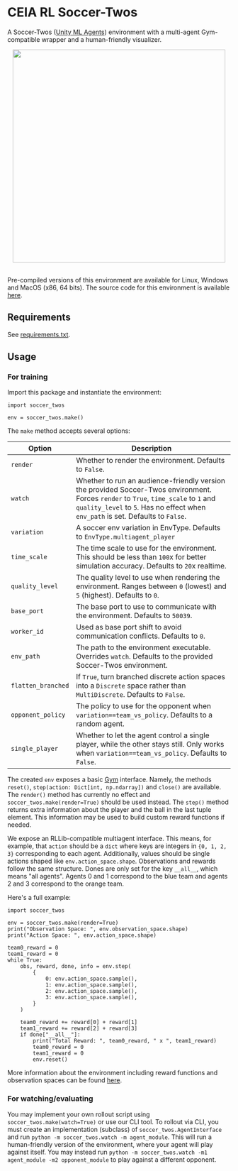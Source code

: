 # CEIA RL Soccer-Twos

A Soccer-Twos ([Unity ML Agents](https://github.com/Unity-Technologies/ml-agents)) environment with a multi-agent Gym-compatible wrapper and a human-friendly visualizer.

<div align="center">
    <img src="https://raw.githubusercontent.com/bryanoliveira/soccer-twos-env/master/images/screenshot.png" width="480"/>
</div>
<br/>

Pre-compiled versions of this environment are available for Linux, Windows and MacOS (x86, 64 bits). The source code for this environment is available [here](https://github.com/bryanoliveira/unity-soccer).

## Requirements

See [requirements.txt](https://github.com/bryanoliveira/soccer-twos-env/blob/master/requirements.txt).

## Usage

### For training

Import this package and instantiate the environment:

```
import soccer_twos

env = soccer_twos.make()
```

The `make` method accepts several options:

| Option           | Description                                                                                                                                                                                                         |
| ---------------- | ------------------------------------------------------------------------------------------------------------------------------------------------------------------------------------------------------------------- |
| `render`           | Whether to render the environment. Defaults to `False`.                                                                                                                                                               |
| `watch`            | Whether to run an audience-friendly version the provided Soccer-Twos environment. Forces `render` to `True`, `time_scale` to `1` and `quality_level` to `5`. Has no effect when `env_path` is set. Defaults to `False`. |
| `variation`        | A soccer env variation in EnvType. Defaults to `EnvType.multiagent_player`                                                                                                                                          |
| `time_scale`       | The time scale to use for the environment. This should be less than `100`x for better simulation accuracy. Defaults to `20`x realtime.                                                                                  |
| `quality_level`    | The quality level to use when rendering the environment. Ranges between `0` (lowest) and `5` (highest). Defaults to `0`.                                                                                                  |
| `base_port`        | The base port to use to communicate with the environment. Defaults to `50039`.                                                                                                                                        |
| `worker_id`        | Used as base port shift to avoid communication conflicts. Defaults to `0`.                                                                                                                                            |
| `env_path`         | The path to the environment executable. Overrides `watch`. Defaults to the provided Soccer-Twos environment.                                                                                                        |
| `flatten_branched` | If `True`, turn branched discrete action spaces into a `Discrete` space rather than `MultiDiscrete`. Defaults to `False`.                                                                                                   |
| `opponent_policy`  | The policy to use for the opponent when `variation==team_vs_policy`. Defaults to a random agent.                                                                                                                    |
| `single_player`    | Whether to let the agent control a single player, while the other stays still. Only works when `variation==team_vs_policy`. Defaults to `False`.                                                                      |

The created `env` exposes a basic [Gym](https://gym.openai.com/) interface.
Namely, the methods `reset()`, `step(action: Dict[int, np.ndarray])` and `close()` are available.
The `render()` method has currently no effect and `soccer_twos.make(render=True)` should be used instead.
The `step()` method returns extra information about the player and the ball in the last tuple element. 
This information may be used to build custom reward functions if needed.

We expose an RLLib-compatible multiagent interface.
This means, for example, that `action` should be a `dict` where keys are integers in `{0, 1, 2, 3}` corresponding to each agent.
Additionally, values should be single actions shaped like `env.action_space.shape`.
Observations and rewards follow the same structure. Dones are only set for the key `__all__`, which means "all agents".
Agents 0 and 1 correspond to the blue team and agents 2 and 3 correspond to the orange team.

Here's a full example:

```
import soccer_twos

env = soccer_twos.make(render=True)
print("Observation Space: ", env.observation_space.shape)
print("Action Space: ", env.action_space.shape)

team0_reward = 0
team1_reward = 0
while True:
    obs, reward, done, info = env.step(
        {
            0: env.action_space.sample(),
            1: env.action_space.sample(),
            2: env.action_space.sample(),
            3: env.action_space.sample(),
        }
    )

    team0_reward += reward[0] + reward[1]
    team1_reward += reward[2] + reward[3]
    if done["__all__"]:
        print("Total Reward: ", team0_reward, " x ", team1_reward)
        team0_reward = 0
        team1_reward = 0
        env.reset()
```

More information about the environment including reward functions and observation spaces can be found [here](https://github.com/Unity-Technologies/ml-agents/blob/92ff2c26fef7174b443115454fa1c6045d622bc2/docs/Learning-Environment-Examples.md#soccer-twos).

### For watching/evaluating

You may implement your own rollout script using `soccer_twos.make(watch=True)` or use our CLI tool.
To rollout via CLI, you must create an implementation (subclass) of `soccer_twos.AgentInterface` and run `python -m soccer_twos.watch -m agent_module`.
This will run a human-friendly version of the environment, where your agent will play against itself.
You may instead run `python -m soccer_twos.watch -m1 agent_module -m2 opponent_module` to play against a different opponent.
